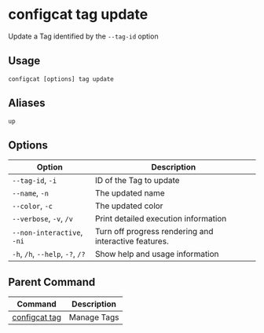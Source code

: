 # configcat tag update
Update a Tag identified by the `--tag-id` option
## Usage
```
configcat [options] tag update
```
## Aliases
`up`
## Options
| Option | Description |
| ------ | ----------- |
| `--tag-id`, `-i` | ID of the Tag to update |
| `--name`, `-n` | The updated name |
| `--color`, `-c` | The updated color |
| `--verbose`, `-v`, `/v` | Print detailed execution information |
| `--non-interactive`, `-ni` | Turn off progress rendering and interactive features. |
| `-h`, `/h`, `--help`, `-?`, `/?` | Show help and usage information |
## Parent Command
| Command | Description |
| ------ | ----------- |
| [configcat tag](configcat-tag.md) | Manage Tags |
